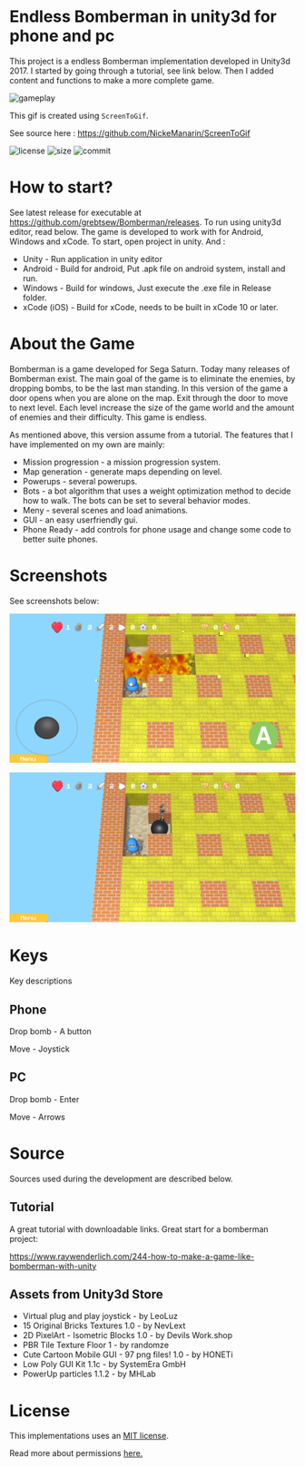 # Endless Bomberman in unity3d for phone and pc

This project is a endless Bomberman implementation developed in Unity3d 2017.
I started by going through a tutorial, see link below.
Then I added content and functions to make a more complete game.

![gameplay](./images/gameplay.gif)

This gif is created using `ScreenToGif`.

See source here : https://github.com/NickeManarin/ScreenToGif

![license](https://img.shields.io/github/license/grebtsew/Bomberman)
![size](https://img.shields.io/github/repo-size/grebtsew/Bomberman)
![commit](https://img.shields.io/github/last-commit/grebtsew/Bomberman)

# How to start?

See latest release for executable at https://github.com/grebtsew/Bomberman/releases. To run using unity3d editor, read below.
The game is developed to work with for Android, Windows and xCode. To start, open project in unity. And :

- Unity - Run application in unity editor
- Android - Build for android, Put .apk file on android system, install and run.
- Windows - Build for windows, Just execute the .exe file in Release folder.
- xCode (iOS) - Build for xCode, needs to be built in xCode 10 or later.

# About the Game

Bomberman is a game developed for Sega Saturn. Today many releases of Bomberman exist.
The main goal of the game is to eliminate the enemies, by dropping bombs, to be the last man standing.
In this version of the game a door opens when you are alone on the map.
Exit through the door to move to next level.
Each level increase the size of the game world and the amount of enemies and their difficulty.
This game is endless.

As mentioned above, this version assume from a tutorial.
The features that I have implemented on my own are mainly:

- Mission progression - a mission progression system.
- Map generation - generate maps depending on level.
- Powerups - several powerups.
- Bots - a bot algorithm that uses a weight optimization method to decide how to walk.
  The bots can be set to several behavior modes.
- Meny - several scenes and load animations.
- GUI - an easy userfriendly gui.
- Phone Ready - add controls for phone usage and change some code to better suite phones.

# Screenshots

See screenshots below:

![mobile_image](./images/mobile_screenshot.png)

![pc_image](./images/pc_screenshot.png)

# Keys

Key descriptions

## Phone

Drop bomb - A button

Move - Joystick

## PC

Drop bomb - Enter

Move - Arrows

# Source

Sources used during the development are described below.

## Tutorial

A great tutorial with downloadable links. Great start for a bomberman project:

https://www.raywenderlich.com/244-how-to-make-a-game-like-bomberman-with-unity

## Assets from Unity3d Store

- Virtual plug and play joystick - by LeoLuz
- 15 Original Bricks Textures 1.0 - by NevLext
- 2D PixelArt - Isometric Blocks 1.0 - by Devils Work.shop
- PBR Tile Texture Floor 1 - by randomze
- Cute Cartoon Mobile GUI - 97 png files! 1.0 - by HONETi
- Low Poly GUI Kit 1.1c - by SystemEra GmbH
- PowerUp particles 1.1.2 - by MHLab

# License

This implementations uses an [MIT license](LICENSE).

Read more about permissions [here.](https://choosealicense.com/licenses/mit/)
